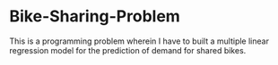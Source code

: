 # Bike-Sharing-Problem
This is a programming problem wherein I have to built a multiple linear regression model for the prediction of demand for shared bikes.
